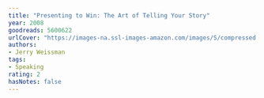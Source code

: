 ```yaml
---
title: "Presenting to Win: The Art of Telling Your Story"
year: 2008
goodreads: 5600622
urlCover: "https://images-na.ssl-images-amazon.com/images/S/compressed.photo.goodreads.com/books/1348122589i/5600622.jpg"
authors:
- Jerry Weissman
tags:
- Speaking
rating: 2
hasNotes: false
---
```

